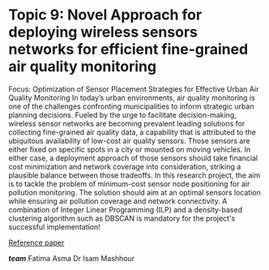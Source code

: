 # Topic 9: Novel Approach for deploying wireless sensors networks for efficient fine-grained air quality monitoring

Focus: Optimization of Sensor Placement Strategies for Effective Urban Air Quality Monitoring 
In today’s urban environments, air quality monitoring is one of the challenges confronting municipalities to inform strategic urban planning decisions. Fueled by the urge to facilitate decision-making, wireless sensor networks are becoming prevalent leading solutions for collecting fine-grained air quality data, a capability that is attributed to the ubiquitous availability of low-cost air quality sensors. Those sensors are either fixed on specific spots in a city or mounted on moving vehicles. In either case, a deployment approach of those sensors should take financial cost minimization and network coverage into consideration, striking a plausible balance between those tradeoffs. In this research project, the aim is to tackle the problem of minimum-cost sensor node positioning for air pollution monitoring. The solution should aim at an optimal sensors location while ensuring air pollution coverage and network connectivity. A combination of Integer Linear Programming (ILP) and a density-based clustering algorithm such as DBSCAN is mandatory for the project's successful implementation! 

[Reference paper](https://inria.hal.science/hal-01392863)

***team***
Fatima 
Asma 
Dr Isam Mashhour 